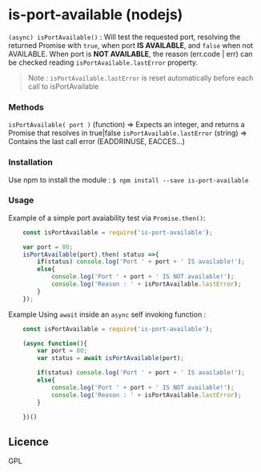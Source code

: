 # is-port-available (nodejs)

```(async) isPortAvailable()``` : Will test the requested port, resolving the returned Promise with ```true```, when port **IS AVAILABLE**, and ```false``` when not AVAILABLE. When port is **NOT AVAILABLE**, the reason (err.code | err) can be checked reading ```isPortAvailable.lastError``` property.
> Note : ```isPortAvailable.lastError``` is reset automatically before each call to isPortAvailable

### Methods

```isPortAvailable( port )```  (function) => Expects an integer, and returns a Promise that resolves in true|false
```isPortAvailable.lastError``` (string) => Contains the last call error (EADDRINUSE, EACCES...)

### Installation

Use npm to install the module :
```$ npm install --save is-port-available```

### Usage
Example of a simple port avaiability test via ```Promise.then()```:
```javascript
	const isPortAvailable = require('is-port-available');

	var port = 80;
	isPortAvailable(port).then( status =>{
		if(status) console.log('Port ' + port + ' IS available!');
		else{
			console.log('Port ' + port + ' IS NOT available!');
			console.log('Reason : ' + isPortAvailable.lastError);
		}
	});
```
Example Using ```await``` inside an ```async``` self invoking function :
```javascript
	const isPortAvailable = require('is-port-available');

	(async function(){
		var port = 80;
		var status = await isPortAvailable(port);

		if(status) console.log('Port ' + port + ' IS available!');
		else{
			console.log('Port ' + port + ' IS NOT available!');
			console.log('Reason : ' + isPortAvailable.lastError);
		}

	})()
```

## Licence

GPL
